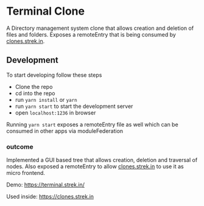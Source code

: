 # Terminal Clone
A Directory management system clone that allows creation and deletion of files and folders. Exposes a remoteEntry that is being consumed by [clones.strek.in](https://clones.strek.in).

## Development
To start developing follow these steps
- Clone the repo
- cd into the repo
- run `yarn install` or `yarn`
- run `yarn start` to start the development server
- open `localhost:1236` in browser

Running `yarn start` exposes a remoteEntry file as well which can be consumed in other apps via moduleFederation

### outcome
Implemented a GUI based tree that allows creation, deletion and traversal of nodes. Also exposed a remoteEntry to allow [clones.strek.in](https://clones.strek.in) to use it as micro frontend.


Demo: https://terminal.strek.in/

Used inside: https://clones.strek.in

